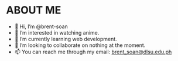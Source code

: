 # ABOUT ME
- 👋 Hi, I’m @brent-soan
- 👀 I’m interested in watching anime.
- 🌱 I’m currently learning web development.
- 💞️ I’m looking to collaborate on nothing at the moment.
- 📫 You can reach me through my email: brent_soan@dlsu.edu.ph

<!---
brent-soan/brent-soan is a ✨ special ✨ repository because its `README.md` (this file) appears on your GitHub profile.
You can click the Preview link to take a look at your changes.
--->
